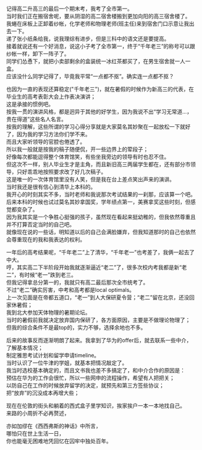 # 

记得高二升高三的最后一个期末考，我考了全市第一。                   
当时我们正在搬宿舍呢，要从阴湿的高二宿舍楼搬到更加向阳的高三宿舍楼了。                 
我蜷在床板上正卸着纱帐，化学老师和物理老师(班主任)来到宿舍门口示意让我出去一下。                
递了张小纸条给我，说我理综有进步，但是三科中的语文还是要提高。                  
接着就说还有一个好消息，说这小子考了全市第一，终于“千年老三”的称号可以跟纱帐一样，卸下一阵子了。                  
同学们怂恿下，就把小卖部剩余的盒装统一冰红茶都买了，在男生宿舍就一人一盒。                   
应该没什么同学记得了，毕竟我平常“一点都不抠”。确实连一点都不抠？                    
                        
也因为一直的表现还算稳定("千年老三")，就在暑假的时候作为新高三的代表，在毕业生的高考表彰大会上作表决演讲；            
这是承接的惯例吧。            
按我一贯的演讲风格，都是迥异于其他的好学生，因为我说不出“学习无常道...，贵在得道”这些名人名言。             
按我的理解，这些所谓的学习心得分享就是大家莫名其妙聚在一起放松一下就好了，因为我的学习方法你们学不来。            
而且大家听领导的官腔也倦透了。              
所以我一般就是按我的稿子随便侃，开一些边界上的荤段子；             
好像每次都能逗得整个体育馆笑，有些坐我旁边的领导有时也忍不住。            
但这次不一样，别人毕业生才是主角，而且新旧高三两届学生都在，还有部分市领导，只好乖乖地按照要求改了好几次稿子。                    
这是唯一的一次体育馆里没有人笑，但是我在台上差点笑出声来的演讲。           
当时我还是很有信心到清华上本科的。                  
我开心的时刻其实不多，当时老师和我说那次考试结果的一刹那，应该算一个吧。            
后来本科的时候也试过莫名其妙拿国奖，学年绩点第一，美赛拿奖这些时刻，但感觉都变杂了。               
因为我其实是一个争胜心挺强的孩子，虽然现在看起来挺幼稚的，但我依然尊重且并不打算否定当时的自己吧。               
就像现在说的一些话，明知道以后的自己会满脸嫌弃，但我知道那时的自己也依然会尊重现在的我和我表达的权利。           
                
一年后的高考结果呢，“千年老二”上了清华，“千年老一”也考差了，我俩一起去了中大。         
哼，其实高二下半阶段开始我就逐渐逼近“老二”了，很多次校内考我都是新“老二”，有时候“老一”跌到老三。             
但我记得拿总分第一的，我就只有高二最后那次全市统考了。           
不过“老二”确实厉害，中考和高考都是local optimals。                 
上一次见面是在帝都五道口，“老一”到人大保研夏令营；“老二”留在北京，还没回家休暑假；            
我到北大参加天体物理的暑期论坛。                     
当时的暑假前我就决定放弃国内保研了，各方面原因，主要是不做理论物理了；              
但我的综合条件不是最top的，实力不够，选择余地也不多。                      
                
后来的故事反而逐渐明朗了起来。我拿到了华为的offer后，就去联系一些中介，了解基本情况；       
制定雅思考试计划和留学申请timeline。           
当时认识了一位牛津的学姐，就基本把情况敲定了。              
我当时选校基本确定的，而且文书我也差不多搞定了，和中介合作的原因是：             
预估在华为的工作会很忙，所以一些网申的流程操作，希望有人把把关；               
以防自己在工作的时候放弃留学的决定，就预先和第三方签些协议；             
把“放弃”的沉没成本再增大些；               
              
现在在伦敦的街头和躺着的西式盒子里学知识，挨家挨户一本一本地找自己。                  
来路的小周折不必再赘述，               


亦如加缪在《西西弗斯的神话》中所言，                 
哪怕只在世上生活一日，               
你也能毫无困难地凭回忆在囚牢中独处百年。                           



